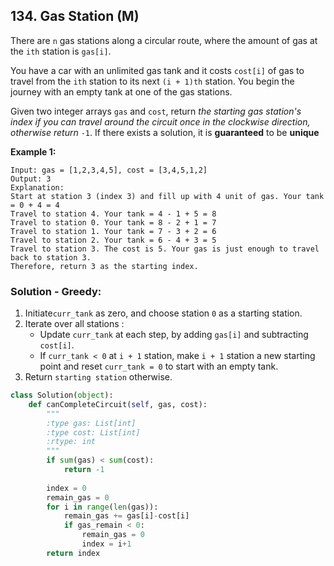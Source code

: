 ## 134. Gas Station (M)

There are `n` gas stations along a circular route, where the amount of gas at the `ith` station is `gas[i]`.

You have a car with an unlimited gas tank and it costs `cost[i]` of gas to travel from the `ith` station to its next `(i + 1)th` station. You begin the journey with an empty tank at one of the gas stations.

Given two integer arrays `gas` and `cost`, return *the starting gas station's index if you can travel around the circuit once in the clockwise direction, otherwise return* `-1`. If there exists a solution, it is **guaranteed** to be **unique**

**Example 1:**

```
Input: gas = [1,2,3,4,5], cost = [3,4,5,1,2]
Output: 3
Explanation:
Start at station 3 (index 3) and fill up with 4 unit of gas. Your tank = 0 + 4 = 4
Travel to station 4. Your tank = 4 - 1 + 5 = 8
Travel to station 0. Your tank = 8 - 2 + 1 = 7
Travel to station 1. Your tank = 7 - 3 + 2 = 6
Travel to station 2. Your tank = 6 - 4 + 3 = 5
Travel to station 3. The cost is 5. Your gas is just enough to travel back to station 3.
Therefore, return 3 as the starting index.
```



### Solution - Greedy:

1. Initiate`curr_tank` as zero, and choose station `0` as a starting station.
2. Iterate over all stations :
   - Update  `curr_tank` at each step, by adding `gas[i]` and subtracting `cost[i]`.
   - If `curr_tank < 0` at `i + 1` station, make `i + 1` station a new starting point and reset `curr_tank = 0` to start with an empty tank.
3. Return `starting station` otherwise.

```python
class Solution(object):
    def canCompleteCircuit(self, gas, cost):
        """
        :type gas: List[int]
        :type cost: List[int]
        :rtype: int
        """
        if sum(gas) < sum(cost):
            return -1
        
        index = 0
        remain_gas = 0
        for i in range(len(gas)):
            remain_gas += gas[i]-cost[i]
            if gas_remain < 0:
                remain_gas = 0
                index = i+1
        return index
```

